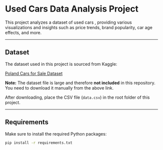 # Used Cars Data Analysis Project

This project analyzes a dataset of used cars , providing various visualizations and insights such as price trends, brand popularity, car age effects, and more.

---

## Dataset

The dataset used in this project is sourced from Kaggle:

[Poland Cars for Sale Dataset]([https://www.kaggle.com/datasets/michau96/poland-cars-for-sale](https://www.kaggle.com/datasets/wspirat/germany-used-cars-dataset-2023))

**Note:** The dataset file is large and therefore **not included** in this repository. You need to download it manually from the above link.

After downloading, place the CSV file (`data.csv`) in the root folder of this project.

---

## Requirements

Make sure to install the required Python packages:

```bash
pip install -r requirements.txt
